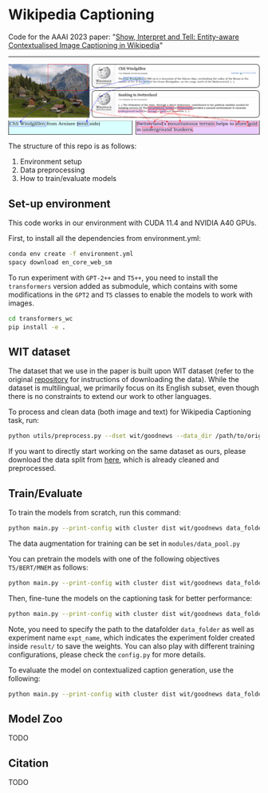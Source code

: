 # Wikipedia Captioning

Code for the AAAI 2023 paper: "[Show, Interpret and Tell: Entity-aware Contextualised Image Captioning in Wikipedia](https://arxiv.org/abs/2209.10474)"

---
<p align="center">
  <img align="middle" src="./assets/teaser.png" alt="Wikipedia Captioning"/>
</p>

The structure of this repo is as follows:

1. Environment setup 
2. Data preprocessing 
3. How to train/evaluate models

## Set-up environment
This code works in our environment with CUDA 11.4 and NVIDIA A40 GPUs.

First, to install all the dependencies from environment.yml:

```bash
conda env create -f environment.yml
spacy download en_core_web_sm
```

To run experiment with `GPT-2++` and `T5++`, you need to install the `transformers` version added as submodule, which contains with some modifications in the `GPT2` and `T5` classes to enable the models to work with images.
```bash
cd transformers_wc
pip install -e .
```

## WIT dataset
The dataset that we use in the paper is built upon WIT dataset (refer to the original [repository](https://github.com/google-research-datasets/wit) for instructions of downloading the data). While the dataset is multilingual, we primarily focus on its English subset, even though there is no constraints to extend our work to other languages. 

To process and clean data (both image and text) for Wikipedia Captioning task, run:
```bash
python utils/preprocess.py --dset wit/goodnews --data_dir /path/to/original/data/ --save_dir /path/to/save/data/
```
If you want to directly start working on the same dataset as ours, please download the data split from [here](https://cvcuab-my.sharepoint.com/:f:/g/personal/knguyen_cvc_uab_cat/Er_nNnUqoidBk2ETpLO0AI0BVYYC6vAx3xO8fnAL6-LtrA?e=pqxpAy), which is already cleaned and preprocessed.

## Train/Evaluate

To train the models from scratch, run this command:
```bash
python main.py --print-config with cluster dist wit/goodnews data_folder='/path/to/the/data' t5pp/gpt2pp expt_name="t5pp_wit"
```
The data augmentation for training can be set in `modules/data_pool.py`

You can pretrain the models with one of the following objectives `T5/BERT/MNEM` as follows:
```bash
python main.py --print-config with cluster dist wit/goodnews data_folder='/path/to/the/data' t5pp/gpt2pp pt_objective='MNEM/T5/BERT'  expt_name="t5pp_pt_mnem_wit"
```
Then, fine-tune the models on the captioning task for better performance:
```bash
python main.py --print-config with cluster dist wit/goodnews data_folder='/path/to/the/data' t5pp/gpt2pp load_path='/path/to/pretrained/weights' expt_name="t5pp_pt_mnem_wit_ft_goodnews"
```
Note, you need to specify the path to the datafolder `data_folder` as well as experiment name `expt_name`, which indicates the experiment folder created inside `result/` to save the weights. You can also play with different training configurations, please check the `config.py` for more details. 

To evaluate the model on contextualized caption generation, use the following:
```bash
python main.py --print-config with cluster dist wit/goodnews data_folder='/path/to/the/data' t5pp/gpt2pp caption_eval expt_name="t5pp_pt_mnem_wit_ft_goodnews_eval" load_path="/path/to/model/weights"
```

## Model Zoo
TODO

## Citation
TODO
